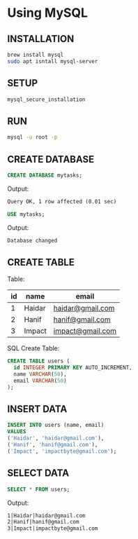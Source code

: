 # Using MySQL

## INSTALLATION

```sh
brew install mysql
sudo apt isntall mysql-server
```

## SETUP

```sh
mysql_secure_installation
```

## RUN

```sh
mysql -u root -p
```

## CREATE DATABASE

```sql
CREATE DATABASE mytasks;
```

Output:

```txt
Query OK, 1 row affected (0.01 sec)
```

```sql
USE mytasks;
```

Output:

```txt
Database changed
```

## CREATE TABLE

Table:

| id  | name   | email            |
| --- | ------ | ---------------- |
| 1   | Haidar | haidar@gmail.com |
| 2   | Hanif  | hanif@gmail.com  |
| 3   | Impact | impact@gmail.com |

SQL Create Table:

```sql
CREATE TABLE users (
  id INTEGER PRIMARY KEY AUTO_INCREMENT,
  name VARCHAR(50),
  email VARCHAR(50)
);
```

## INSERT DATA

```sql
INSERT INTO users (name, email)
VALUES
('Haidar', 'haidar@gmail.com'),
('Hanif', 'hanif@gmail.com'),
('Impact', 'impactbyte@gmail.com');
```

## SELECT DATA

```sql
SELECT * FROM users;
```

Output:

```txt
1|Haidar|haidar@gmail.com
2|Hanif|hanif@gmail.com
3|Impact|impactbyte@gmail.com
```
